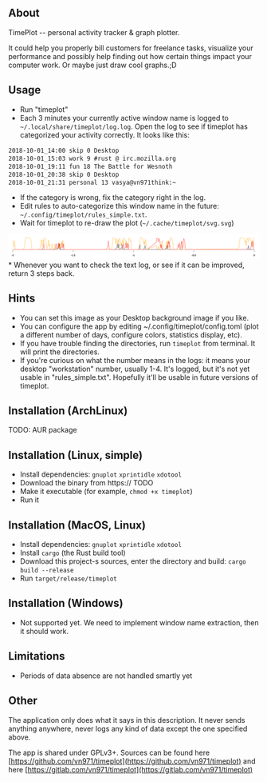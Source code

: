 ## About

TimePlot -- personal activity tracker & graph plotter.

It could help you properly bill customers for freelance tasks, visualize your performance and possibly help finding out how certain things impact your computer work. Or maybe just draw cool graphs.;D


## Usage

* Run "timeplot"
* Each 3 minutes your currently active window name is logged to `~/.local/share/timeplot/log.log`. Open the log to see if timeplot has categorized your activity correctly. It looks like this:
```
2018-10-01_14:00 skip 0 Desktop
2018-10-01_15:03 work 9 #rust @ irc.mozilla.org
2018-10-01_19:11 fun 18 The Battle for Wesnoth
2018-10-01_20:38 skip 0 Desktop
2018-10-01_21:31 personal 13 vasya@vn971think:~
```
* If the category is wrong, fix the category right in the log.
* Edit rules to auto-categorize this window name in the future: `~/.config/timeplot/rules_simple.txt`.
* Wait for timeplot to re-draw the plot (`~/.cache/timeplot/svg.svg`)
<img src="docs/svg.svg" width="800" />
* Whenever you want to check the text log, or see if it can be improved, return 3 steps back.


## Hints

* You can set this image as your Desktop background image if you like.
* You can configure the app by editing ~/.config/timeplot/config.toml  (plot a different number of days, configure colors, statistics display, etc).
* If you have trouble finding the directories, run `timeplot` from terminal. It will print the directories.
* If you're curious on what the number means in the logs: it means your desktop "workstation" number, usually 1-4. It's logged, but it's not yet usable in "rules_simple.txt". Hopefully it'll be usable in future versions of timeplot.


## Installation (ArchLinux)

TODO: AUR package


## Installation (Linux, simple)

* Install dependencies: `gnuplot` `xprintidle` `xdotool`
* Download the binary from https:// TODO
* Make it executable (for example, `chmod +x timeplot`)
* Run it


## Installation (MacOS, Linux)

* Install dependencies: `gnuplot` `xprintidle` `xdotool`
* Install `cargo` (the Rust build tool)
* Download this project-s sources, enter the directory and build: `cargo build --release`
* Run `target/release/timeplot`


## Installation (Windows)

* Not supported yet. We need to implement window name extraction, then it should work.


## Limitations

* Periods of data absence are not handled smartly yet


## Other

The application only does what it says in this description. It never sends anything anywhere, never logs any kind of data except the one specified above.

The app is shared under GPLv3+. Sources can be found here [https://github.com/vn971/timeplot](https://github.com/vn971/timeplot) and here [https://gitlab.com/vn971/timeplot](https://gitlab.com/vn971/timeplot)
